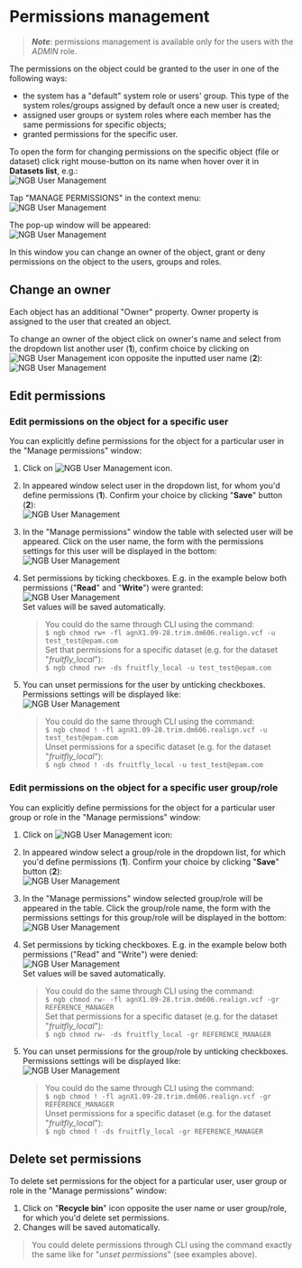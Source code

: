 # Permissions management

> **_Note_**: permissions management is available only for the users with the *ADMIN* role.

The permissions on the object could be granted to the user in one of the following ways:

- the system has a "default" system role or users' group. This type of the system roles/groups assigned by default once a new user is created;
- assigned user groups or system roles where each member has the same permissions for specific objects;
- granted permissions for the specific user.

To open the form for changing permissions on the specific object (file or dataset) click right mouse-button on its name when hover over it in **Datasets list**, e.g.:  
    ![NGB User Management](images/um-permissions-1.png)

Tap "MANAGE PERMISSIONS" in the context menu:  
    ![NGB User Management](images/um-permissions-2.png)

The pop-up window will be appeared:  
    ![NGB User Management](images/um-permissions-3.png)

In this window you can change an owner of the object, grant or deny permissions on the object to the users, groups and roles.

## Change an owner

Each object has an additional "Owner" property. Owner property is assigned to the user that created an object.

To change an owner of the object click on owner's name and select from the dropdown list another user (**1**), confirm choice by clicking on ![NGB User Management](images/um-permissions-4.png) icon opposite the inputted user name (**2**):  
    ![NGB User Management](images/um-permissions-5.png)

## Edit permissions

### Edit permissions on the object for a specific user

You can explicitly define permissions for the object for a particular user in the "Manage permissions" window:

1. Click on ![NGB User Management](images/um-permissions-6.png) icon.
2. In appeared window select user in the dropdown list, for whom you'd define permissions (**1**). Confirm your choice by clicking "**Save**" button (**2**):  
    ![NGB User Management](images/um-permissions-7.png)
3. In the "Manage permissions" window the table with selected user will be appeared. Click on the user name, the form with the permissions settings for this user will be displayed in the bottom:  
    ![NGB User Management](images/um-permissions-8.png)
4. Set permissions by ticking checkboxes. E.g. in the example below both permissions ("**Read**" and "**Write**") were granted:  
    ![NGB User Management](images/um-permissions-9.png)  
    Set values will be saved automatically.

    > You could do the same through CLI using the command:  
    > `$ ngb chmod rw+ -fl agnX1.09-28.trim.dm606.realign.vcf -u test_test@epam.com`  
    > Set that permissions for a specific dataset (e.g. for the dataset "*fruitfly_local*"):  
    > `$ ngb chmod rw+ -ds fruitfly_local -u test_test@epam.com`

5. You can unset permissions for the user by unticking checkboxes. Permissions settings will be displayed like:  
    ![NGB User Management](images/um-permissions-14.png)

    > You could do the same through CLI using the command:  
    > `$ ngb chmod ! -fl agnX1.09-28.trim.dm606.realign.vcf -u test_test@epam.com`  
    > Unset permissions for a specific dataset (e.g. for the dataset "*fruitfly_local*"):  
    > `$ ngb chmod ! -ds fruitfly_local -u test_test@epam.com`

### Edit permissions on the object for a specific user group/role

You can explicitly define permissions for the object for a particular user group or role in the "Manage permissions" window:

1. Click on ![NGB User Management](images/um-permissions-10.png) icon:
2. In appeared window select a group/role in the dropdown list, for which you'd define permissions (**1**). Confirm your choice by clicking "**Save**" button (**2**):  
    ![NGB User Management](images/um-permissions-11.png)
3. In the "Manage permissions" window selected group/role will be appeared in the table. Click the group/role name, the form with the permissions settings for this group/role will be displayed in the bottom:  
    ![NGB User Management](images/um-permissions-12.png)
4. Set permissions by ticking checkboxes. E.g. in the example below both permissions ("Read" and "Write") were denied:  
    ![NGB User Management](images/um-permissions-13.png)  
    Set values will be saved automatically.

    > You could do the same through CLI using the command:  
    > `$ ngb chmod rw- -fl agnX1.09-28.trim.dm606.realign.vcf -gr REFERENCE_MANAGER`  
    > Set that permissions for a specific dataset (e.g. for the dataset "*fruitfly_local*"):  
    > `$ ngb chmod rw- -ds fruitfly_local -gr REFERENCE_MANAGER`

5. You can unset permissions for the group/role by unticking checkboxes. Permissions settings will be displayed like:  
    ![NGB User Management](images/um-permissions-15.png)

    > You could do the same through CLI using the command:  
    > `$ ngb chmod ! -fl agnX1.09-28.trim.dm606.realign.vcf -gr REFERENCE_MANAGER`  
    > Unset permissions for a specific dataset (e.g. for the dataset "*fruitfly_local*"):  
    > `$ ngb chmod ! -ds fruitfly_local -gr REFERENCE_MANAGER`

## Delete set permissions

To delete set permissions for the object for a particular user, user group or role in the "Manage permissions" window:

1. Click on "**Recycle bin**" icon opposite the user name or user group/role, for which you'd delete set permissions.
2. Changes will be saved automatically.

> You could delete permissions through CLI using the command exactly the same like for "*unset permissions*" (see examples above).
